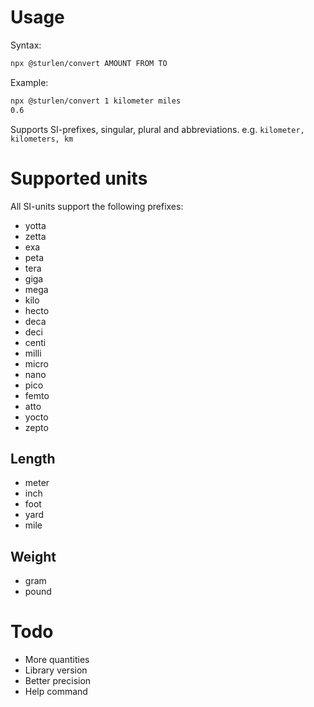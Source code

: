 # Usage
Syntax:

```bash
npx @sturlen/convert AMOUNT FROM TO
```


Example:

```bash
npx @sturlen/convert 1 kilometer miles
0.6
```


Supports SI-prefixes, singular, plural and abbreviations. e.g. `kilometer, kilometers, km`

# Supported units

All SI-units support the following prefixes:
- yotta
- zetta
- exa
- peta
- tera
- giga
- mega
- kilo
- hecto
- deca
- deci
- centi
- milli
- micro
- nano
- pico
- femto
- atto
- yocto
- zepto


## Length
- meter
- inch
- foot
- yard
- mile

## Weight
- gram
- pound

# Todo
- More quantities
- Library version
- Better precision
- Help command